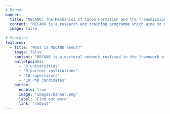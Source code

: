 ```yaml
---
# Banner
banner:
  title: "MECANO: The Mechanics of Canon Formation and the Transmission of Knowledge from Greco-Roman Antiquity"
  content: "MECANO is a research and training programme which aims to advance our understanding of the mechanics of canon formation and knowledge transmission of ancient Greek and Latin texts."
  image: false
  
# Features
features:
  - title: "What is MECANO about?"
    image: false
    content: "MECANO is a doctoral network realised in the framework of MSCA Actions. It joins ten PhD projects hosted at five partner universities, each of which explores the themes of canon and canonicity from its unique angle."
    bulletpoints:
      - "6 universities"
      - "9 partner institutions"
      - "18 supervisors"
      - "10 PhD candidates"
    button:
      enable: true
      image: "images/banner.png"
      label: "Find out more"
      link: "/about"
---
```

